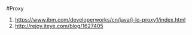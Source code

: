 #Proxy

1. https://www.ibm.com/developerworks/cn/java/j-lo-proxy1/index.html
2. http://rejoy.iteye.com/blog/1627405

